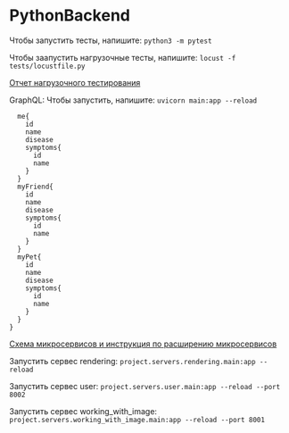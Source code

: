 # PythonBackend

Чтобы запустить тесты, напишите: `python3 -m pytest`

Чтобы заапустить нагрузочные тесты, напишите: `locust -f tests/locustfile.py`

[Отчет нагрузочного тестирования](Отчет%20нагрузочного%20тестирования.pages)

GraphQL:
Чтобы запустить, напишите: `uvicorn main:app --reload`

```{
  me{
    id
    name
    disease
    symptoms{
      id
      name
    }
  }
  myFriend{
    id
    name
    disease
    symptoms{
      id
      name
    }
  }
  myPet{
    id
    name
    disease
    symptoms{
      id
      name
    }
  }
}
```
[Схема микросервисов и инструкция по расширению микросервисов](Diagram.drawio.png)

Запустить сервес rendering: `project.servers.rendering.main:app --reload`

Запустить сервес user: `project.servers.user.main:app --reload --port 8002`

Запустить сервес working_with_image: `project.servers.working_with_image.main:app --reload --port 8001`